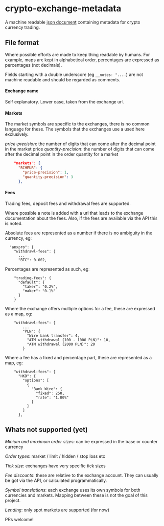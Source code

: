# crypto-exchange-metadata

A machine readable [json document](exchange-metadata.json) containing metadata for crypto currency trading.

## File format

Where possible efforts are made to keep thing readable by humans.  For example, maps are kept in alphabetical order, percentages are expressed as percentages (not decimals).

Fields starting with a double underscore (eg `__notes: "....`) are not machine readable and should be regarded as comments.

#### Exchange name

Self explanatory.  Lower case, taken from the exchange url.

#### Markets

The market symbols are specific to the exchanges, there is no common language for these.  The symbols that the exchanges use a used here exclusively.

_price-precision_: the number of digits that can come after the decimal point in the market price
_quantity-precision_: the number of digits that can come after the decimal point in the order quantity for a market

```json
    "markets": {
      "BCHEUR": {
        "price-precision": 1,
        "quantity-precision": 3
      },
```

#### Fees

Trading fees, deposit fees and withdrawal fees are supported.  

Where possible a note is added with a url that leads to the exchange documentation about the fees.  Also, if the fees are available via the API this is noted.

Absolute fees are represented as a number if there is no ambiguity in the currency, eg:

```
  "anxpro": {
    "withdrawl-fees": {
      ...
      "BTC": 0.002,
```

Percentages are represented as such, eg:

```
    "trading-fees": {
      "default": {
        "taker": "0.2%",
        "maker": "0.1%"
      }
    }
```

Where the exchange offers multiple options for a fee, these are expressed as a map, eg:

```
    "withdrawl-fees": {
        ...
        "PLN": {
          "Wire bank transfer": 4,
          "ATM withdrawal (100 - 1000 PLN)": 10,
          "ATM withdrawal (2000 PLN)": 20
        }
```

Where a fee has a fixed and percentage part, these are represented as a map, eg:

```
    "withdrawl-fees": {
      "HKD": {
        "options": [
          {
            "Bank Wire": {
              "fixed": 250,
              "rate": "1.00%"
            }
          }
        ]
      },
```

## Whats not supported (yet)

_Minium and maximum order sizes_: can be expressed in the base or counter currency

_Order types_: market / limit / hidden / stop loss etc

_Tick size_: exchanges have very specific tick sizes 

_Fee discounts_: these are relative to the exchange account. They can usually be got via the API, or calculated programmatically.

_Symbol translations_: each exchange uses its own symbols for both currencies and markets. Mapping between these is not the goal of this project.

_Lending_: only spot markets are supported (for now)


PRs welcome!